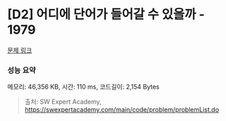 # [D2] 어디에 단어가 들어갈 수 있을까 - 1979 

[문제 링크](https://swexpertacademy.com/main/code/problem/problemDetail.do?contestProbId=AV5PuPq6AaQDFAUq) 

### 성능 요약

메모리: 46,356 KB, 시간: 110 ms, 코드길이: 2,154 Bytes



> 출처: SW Expert Academy, https://swexpertacademy.com/main/code/problem/problemList.do